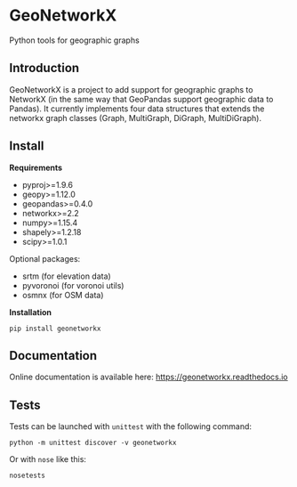 GeoNetworkX
===========

Python tools for geographic graphs


Introduction
------------

GeoNetworkX is a project to add support for geographic graphs to NetworkX (in the same way that GeoPandas support
geographic data to Pandas). It currently implements four data structures that extends the networkx graph classes (Graph,
 MultiGraph, DiGraph, MultiDiGraph).


Install
--------

**Requirements**

* pyproj>=1.9.6
* geopy>=1.12.0
* geopandas>=0.4.0
* networkx>=2.2
* numpy>=1.15.4
* shapely>=1.2.18
* scipy>=1.0.1

Optional packages:

* srtm (for elevation data)
* pyvoronoi (for voronoi utils)
* osmnx (for OSM data)

**Installation**

``pip install geonetworkx``

Documentation
-------------

Online documentation is available here: <https://geonetworkx.readthedocs.io>


Tests
-----

Tests can be launched with `unittest` with the following command:
```
python -m unittest discover -v geonetworkx
```
Or with `nose` like this:
```
nosetests
```


